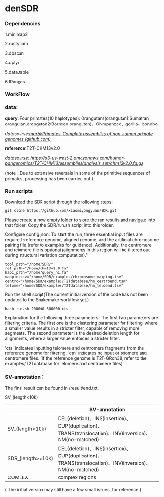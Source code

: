 # denSDR

### Dependencies

1.minimap2

2.rustybam

3.dbscan

4.dplyr

5.data.table

6.IRanges

### WorkFlow

### data:

**query**: Four primates(10 haplotypes): Orangutans(orangutan1:Sumatran orangutan,orangutan2:Bornean orangutan)、Chimpanzee、gorilla、bonobo

*datasourse:[marbl/Primates: Complete assemblies of non-human primate genomes (github.com)](https://github.com/marbl/Primates?tab=readme-ov-file)*

**reference**:T2T-CHM13v2.0

*datasourse: https://s3-us-west-2.amazonaws.com/human-pangenomics/T2T/CHM13/assemblies/analysis_set/chm13v2.0.fa.gz*

(note：Due to extensive reversals in some of the primitive sequences of primates, processing has been carried out.)



### Run scripts

Download the SDR script through the following steps:

```
git clone https://github.com/xiaomiyongyuan/SDR.git
```

Please create a new empty folder to store the run results and navigate into that folder. Copy the SDR/run.sh script into this folder.

Configure config.json: To start the run, three essential input files are required :reference genome, aligned genome, and the artificial chromosome pairing file (refer to examples for guidance). Additionally, the centromere and telomere file is optional (alignments in this region will be filtered out during structural variation computation)."



```shell
tool_path="/home/SDR/"
ref_path="/home/chm13v2.0.fa"
hap1_path="/home/query_h1.fa"
mappingtsv="/home/SDR/examples/chromosome_mapping.tsv"
centro="/home/SDR/examples/T2Tdatabase/hm_centroend.tsv"
telome="/home/SDR/examples/T2Tdatabase/hm_teloend.tsv"
```

Run the shell script(The current initial version of the code has not been updated to the Snakemake workflow yet.)

```shell
bash run.sh 200000 300000 cts
```

Explanation for the following three parameters: The first two parameters are filtering criteria. The first one is the clustering parameter for filtering, where a smaller value results in a stricter filter, capable of removing more segments. The second parameter is the desired deletion length for alignments, where a larger value enforces a stricter filter.

'cts' indicates inputting telomere and centromere fragments from the reference genome for filtering.
'ctn' indicates no input of telomere and centromere files. (If the reference genome is T2T-GRch38, refer to the examples/T2Tdatabase for telomere and centromere files).

### SV-annotation：

The final result can be found in /result/end.txt.

SV_(length<10k)

|                   | SV-annotation                                                |
| ----------------- | ------------------------------------------------------------ |
| SV_(length<10k)   | DEL(deletion)、INS(insertion)、DUP(duplication)、TRANS(translocation)、INV(inversion)、NM(no-matched) |
| SDR_(length>=10k) | DEL(deletion)、INS(insertion)、DUP(duplication)、TRANS(translocation)、INV(inversion)、NM(no-matched) |
| COMLEX            | complex regions                                              |



( The initial version may still have a few small issues, for reference.)



